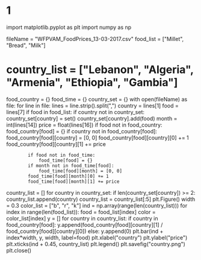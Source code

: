# 1

import matplotlib.pyplot as plt
import numpy as np

fileName = "WFPVAM_FoodPrices_13-03-2017.csv"
food_list = ["Millet", "Bread", "Milk"]
# country_list = ["Lebanon", "Algeria", "Armenia", "Ethiopia", "Gambia"]
food_country = {}
food_time = {}
country_set = {}
with open(fileName) as file:
    for line in file:
        lines = line.strip().split(",")
        country = lines[1]
        food = lines[7]
        if food in food_list:
            if country not in country_set:
                country_set[country] = set()
            country_set[country].add(food)
            month = int(lines[14])
            price = float(lines[16])
            if food not in food_country:
                food_country[food] = {}
            if country not in food_country[food]:
                food_country[food][country] = [0, 0]
            food_country[food][country][0] += 1
            food_country[food][country][1] += price

            if food not in food_time:
                food_time[food] = {}
            if month not in food_time[food]:
                food_time[food][month] = [0, 0]
            food_time[food][month][0] += 1
            food_time[food][month][1] += price
country_list = []
for country in country_set:
    if len(country_set[country]) >= 2:
        country_list.append(country)
country_list = country_list[:5]
plt.Figure()
width = 0.3
color_list = ["b", "r", "k"]
ind = np.array(range(len(country_list)))
for index in range(len(food_list)):
    food = food_list[index]
    color = color_list[index]
    y = []
    for country in country_list:
        if country in food_country[food]:
            y.append(food_country[food][country][1] / food_country[food][country][0])
        else:
            y.append(0)
    plt.bar(ind + index*width, y, width, label=food)
plt.xlabel("country")
plt.ylabel("price")
plt.xticks(ind + 0.45, country_list)
plt.legend()
plt.savefig("country.png")
plt.close()
